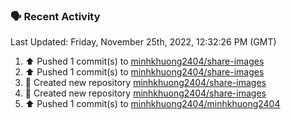 ### 🗣 Recent Activity

<!--RECENT_ACTIVITY:last_update-->
Last Updated: Friday, November 25th, 2022, 12:32:26 PM (GMT)
<!--RECENT_ACTIVITY:last_update_end-->
<!--RECENT_ACTIVITY:start-->
1. ⬆️ Pushed 1 commit(s) to [minhkhuong2404/share-images](https://github.com/minhkhuong2404/share-images)
2. ⬆️ Pushed 1 commit(s) to [minhkhuong2404/share-images](https://github.com/minhkhuong2404/share-images)
3. 📔 Created new repository [minhkhuong2404/share-images](https://github.com/minhkhuong2404/share-images)
4. 📔 Created new repository [minhkhuong2404/share-images](https://github.com/minhkhuong2404/share-images)
5. ⬆️ Pushed 1 commit(s) to [minhkhuong2404/minhkhuong2404](https://github.com/minhkhuong2404/minhkhuong2404)
<!--RECENT_ACTIVITY:end-->

